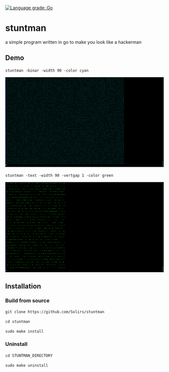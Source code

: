 [![Language grade: Go](https://img.shields.io/lgtm/grade/go/g/Solirs/stuntman.svg?logo=lgtm&logoWidth=18)](https://lgtm.com/projects/g/Solirs/stuntman/context:go)

# stuntman
a simple program written in go to make you look like a hackerman



## Demo


`stuntman -binar -width 90 -color cyan`

![alt text](https://github.com/Solirs/stuntman/blob/main/ressources/Demo-1.png?raw=true)


`stuntman -text -width 90 -vertgap 1 -color green`

![alt text](https://github.com/Solirs/stuntman/blob/main/ressources/Demo-2.png?raw=true)

## Installation

### Build from source

`git clone https://github.com/Solirs/stuntman`

`cd stuntman`

`sudo make install`


### Uninstall

`cd STUNTMAN_DIRECTORY`

`sudo make uninstall`
